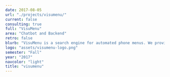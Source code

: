 ```yaml
---
date: 2017-08-05
url: "./projects/visumenu/"
current: false
consulting: true
full: "VisuMenu"
area: "Chatbot and Backend"
retro: false
blurb: "VisuMenu is a search engine for automated phone menus. We provided a backend implementation for UC Berkeley’s phone systems and building a Facebook chatbot for users to interact with the menus."
logo: "assets/visumenu-logo.png"
semester: "Fall"
year: "2017"
navcolor: "light"
title: "visumenu"
---
```

